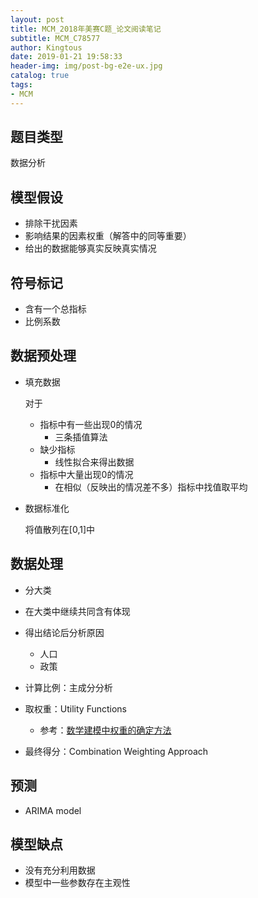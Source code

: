 ```yaml
---
layout: post
title: MCM_2018年美赛C题_论文阅读笔记
subtitle: MCM_C78577
author: Kingtous
date: 2019-01-21 19:58:33
header-img: img/post-bg-e2e-ux.jpg
catalog: true
tags:
- MCM
---
```


## 题目类型

数据分析

## 模型假设

- 排除干扰因素
- 影响结果的因素权重（解答中的同等重要）
- 给出的数据能够真实反映真实情况

## 符号标记

- 含有一个总指标
- 比例系数

## 数据预处理

- 填充数据

  对于

  - 指标中有一些出现0的情况
    - 三条插值算法
  - 缺少指标
    - 线性拟合来得出数据
  - 指标中大量出现0的情况
    - 在相似（反映出的情况差不多）指标中找值取平均

- 数据标准化

  将值散列在[0,1]中

## 数据处理

- 分大类
- 在大类中继续共同含有体现

- 得出结论后分析原因
  - 人口
  - 政策

- 计算比例：主成分分析
- 取权重：Utility Functions
  - 参考：[数学建模中权重的确定方法](https://wenku.baidu.com/view/146fe78c3c1ec5da51e27045.html)

- 最终得分：Combination Weighting Approach

## 预测

- ARIMA model

## 模型缺点

- 没有充分利用数据
- 模型中一些参数存在主观性